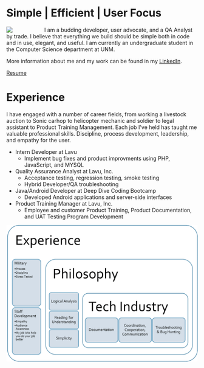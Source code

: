 # Simple | Efficient | User Focus


<img src="https://achigbrow.github.io/img/LaurenCheriePhotography___-12.jpg" width="100" align="left">

I am a budding developer, user advocate, and a QA Analyst by trade. I believe that everything we build should be simple both in code and in use, elegant, and useful. I am currently an undergraduate student in the Computer Science department at UNM.  

More information about me and my work can be found in my [LinkedIn](https://www.linkedin.com/in/alana-chigbrow-03a40996/).     

[Resume](resume.md)   






# Experience
I have engaged with a number of career fields, from working a livestock auction to Sonic carhop to helicopter mechanic and soldier to legal assistant to Product Training Management. Each job I've held has taught me valuable professional skills. Discipline, process development, leadership, and empathy for the user.

* Intern Developer at Lavu
  * Implement bug fixes and product improvments using PHP, JavaScript, and MYSQL
* Quality Assurance Analyst at Lavu, Inc.
  * Acceptance testing, regression testing, smoke testing
  * Hybrid Developer/QA troubleshooting
* Java/Android Developer at Deep Dive Coding Bootcamp
  * Developed Android applications and server-side interfaces
* Product Training Manager at Lavu, Inc.
  * Employee and customer Product Training,  Product Documentation, and UAT Testing Program Development
  
![Experience](img/Experience.png)  
